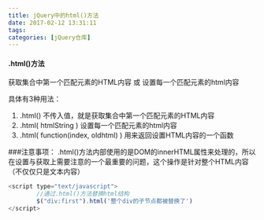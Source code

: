```yaml
---
title: jQuery中的html()方法
date: 2017-02-12 13:31:11
tags:
categories: [jQuery仓库]
---
```

#### .html()方法 
获取集合中第一个匹配元素的HTML内容 或 设置每一个匹配元素的html内容
<!--more-->
具体有3种用法：
1. .html() 不传入值，就是获取集合中第一个匹配元素的HTML内容
2. .html( htmlString )  设置每一个匹配元素的html内容
3. .html( function(index, oldhtml) ) 用来返回设置HTML内容的一个函数

###注意事项：
.html()方法内部使用的是DOM的innerHTML属性来处理的，所以在设置与获取上需要注意的一个最重要的问题，这个操作是针对整个HTML内容（不仅仅只是文本内容）

```js
<script type="text/javascript">
        //通过.html()方法替换html结构
        $("div:first").html('整个div的子节点都被替换了')
</script>
```